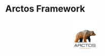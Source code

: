 # Arctos Framework
<p align="center">
<img src="public/img/logo_light.png"  width="20%" align="center" /></p>
